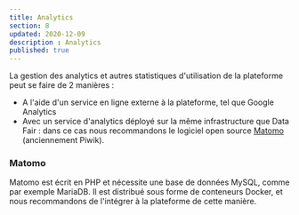 ```yaml
---
title: Analytics
section: 8
updated: 2020-12-09
description : Analytics
published: true
---
```


La gestion des analytics et autres statistiques d'utilisation de la plateforme peut se faire de 2 manières :
 * A l'aide d'un service en ligne externe à la plateforme, tel que Google Analytics
 * Avec un service d'analytics déployé sur la même infrastructure que Data Fair : dans ce cas nous recommandons le logiciel open source [Matomo](https://fr.matomo.org/matomo-on-premise/) (anciennement Piwik).

### Matomo

Matomo est écrit en PHP et nécessite une base de données MySQL, comme par exemple MariaDB. Il est distribué sous forme de conteneurs Docker, et nous recommandons de l'intégrer à la plateforme de cette manière.

